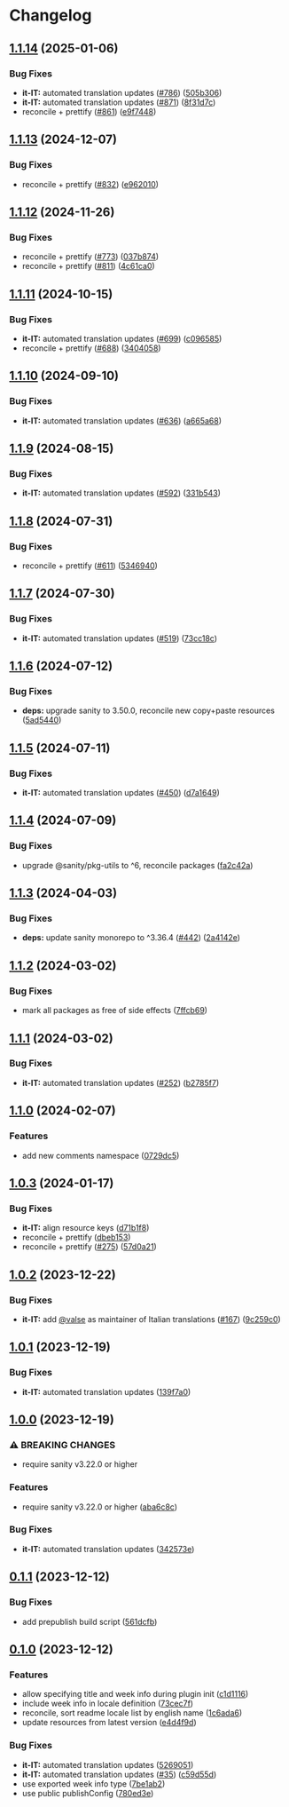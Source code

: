 # Changelog

## [1.1.14](https://github.com/sanity-io/locales/compare/locale-it-it-v1.1.13...locale-it-it-v1.1.14) (2025-01-06)


### Bug Fixes

* **it-IT:** automated translation updates ([#786](https://github.com/sanity-io/locales/issues/786)) ([505b306](https://github.com/sanity-io/locales/commit/505b3069136d769012d1443c31e9104992c75a7c))
* **it-IT:** automated translation updates ([#871](https://github.com/sanity-io/locales/issues/871)) ([8f31d7c](https://github.com/sanity-io/locales/commit/8f31d7c97ab2af61fe22a671348478d4ad45fddc))
* reconcile + prettify ([#861](https://github.com/sanity-io/locales/issues/861)) ([e9f7448](https://github.com/sanity-io/locales/commit/e9f7448460b48fc803bd6604aada91630348ab95))

## [1.1.13](https://github.com/sanity-io/locales/compare/locale-it-it-v1.1.12...locale-it-it-v1.1.13) (2024-12-07)


### Bug Fixes

* reconcile + prettify ([#832](https://github.com/sanity-io/locales/issues/832)) ([e962010](https://github.com/sanity-io/locales/commit/e9620109a7ee1a0ad4eadeaebf8f3d05ee703747))

## [1.1.12](https://github.com/sanity-io/locales/compare/locale-it-it-v1.1.11...locale-it-it-v1.1.12) (2024-11-26)


### Bug Fixes

* reconcile + prettify ([#773](https://github.com/sanity-io/locales/issues/773)) ([037b874](https://github.com/sanity-io/locales/commit/037b8747ab096387a988bef3e632812f7217f53f))
* reconcile + prettify ([#811](https://github.com/sanity-io/locales/issues/811)) ([4c61ca0](https://github.com/sanity-io/locales/commit/4c61ca096c2fd158aefd895681bb0b7c2a634234))

## [1.1.11](https://github.com/sanity-io/locales/compare/locale-it-it-v1.1.10...locale-it-it-v1.1.11) (2024-10-15)


### Bug Fixes

* **it-IT:** automated translation updates ([#699](https://github.com/sanity-io/locales/issues/699)) ([c096585](https://github.com/sanity-io/locales/commit/c096585cfaf948a01efab83dde597f2a2ed723cb))
* reconcile + prettify ([#688](https://github.com/sanity-io/locales/issues/688)) ([3404058](https://github.com/sanity-io/locales/commit/3404058c7a55c2163d680d84953f7ac5defb2066))

## [1.1.10](https://github.com/sanity-io/locales/compare/locale-it-it-v1.1.9...locale-it-it-v1.1.10) (2024-09-10)


### Bug Fixes

* **it-IT:** automated translation updates ([#636](https://github.com/sanity-io/locales/issues/636)) ([a665a68](https://github.com/sanity-io/locales/commit/a665a68334f7ed2a0781df315f839f921d1b12e3))

## [1.1.9](https://github.com/sanity-io/locales/compare/locale-it-it-v1.1.8...locale-it-it-v1.1.9) (2024-08-15)


### Bug Fixes

* **it-IT:** automated translation updates ([#592](https://github.com/sanity-io/locales/issues/592)) ([331b543](https://github.com/sanity-io/locales/commit/331b5435495654d2f2e006bd877190fc65cf1fb2))

## [1.1.8](https://github.com/sanity-io/locales/compare/locale-it-it-v1.1.7...locale-it-it-v1.1.8) (2024-07-31)


### Bug Fixes

* reconcile + prettify ([#611](https://github.com/sanity-io/locales/issues/611)) ([5346940](https://github.com/sanity-io/locales/commit/534694059e674d5150f7f484fd79411b0f5b74a2))

## [1.1.7](https://github.com/sanity-io/locales/compare/locale-it-it-v1.1.6...locale-it-it-v1.1.7) (2024-07-30)


### Bug Fixes

* **it-IT:** automated translation updates ([#519](https://github.com/sanity-io/locales/issues/519)) ([73cc18c](https://github.com/sanity-io/locales/commit/73cc18ccc48617fc91f58a1e9d870364181965a6))

## [1.1.6](https://github.com/sanity-io/locales/compare/locale-it-it-v1.1.5...locale-it-it-v1.1.6) (2024-07-12)


### Bug Fixes

* **deps:** upgrade sanity to 3.50.0, reconcile new copy+paste resources ([5ad5440](https://github.com/sanity-io/locales/commit/5ad5440692ba75d76b5de468a5ed5cdfd01de995))

## [1.1.5](https://github.com/sanity-io/locales/compare/locale-it-it-v1.1.4...locale-it-it-v1.1.5) (2024-07-11)


### Bug Fixes

* **it-IT:** automated translation updates ([#450](https://github.com/sanity-io/locales/issues/450)) ([d7a1649](https://github.com/sanity-io/locales/commit/d7a16494a82f9fc1ddc35a97299623eacce1b7b4))

## [1.1.4](https://github.com/sanity-io/locales/compare/locale-it-it-v1.1.3...locale-it-it-v1.1.4) (2024-07-09)


### Bug Fixes

* upgrade @sanity/pkg-utils to ^6, reconcile packages ([fa2c42a](https://github.com/sanity-io/locales/commit/fa2c42a0e8550ead90dcc61fe1abcecdacf8fd20))

## [1.1.3](https://github.com/sanity-io/locales/compare/locale-it-it-v1.1.2...locale-it-it-v1.1.3) (2024-04-03)


### Bug Fixes

* **deps:** update sanity monorepo to ^3.36.4 ([#442](https://github.com/sanity-io/locales/issues/442)) ([2a4142e](https://github.com/sanity-io/locales/commit/2a4142e6e50eb5992b3432169cd71676c353276f))

## [1.1.2](https://github.com/sanity-io/locales/compare/locale-it-it-v1.1.1...locale-it-it-v1.1.2) (2024-03-02)


### Bug Fixes

* mark all packages as free of side effects ([7ffcb69](https://github.com/sanity-io/locales/commit/7ffcb6939ba729c3c6c528d81e14a833b9096f50))

## [1.1.1](https://github.com/sanity-io/locales/compare/locale-it-it-v1.1.0...locale-it-it-v1.1.1) (2024-03-02)


### Bug Fixes

* **it-IT:** automated translation updates ([#252](https://github.com/sanity-io/locales/issues/252)) ([b2785f7](https://github.com/sanity-io/locales/commit/b2785f76959a5fa9d58801b18551c244ac81760a))

## [1.1.0](https://github.com/sanity-io/locales/compare/locale-it-it-v1.0.3...locale-it-it-v1.1.0) (2024-02-07)


### Features

* add new comments namespace ([0729dc5](https://github.com/sanity-io/locales/commit/0729dc52cd29ac2611250663a32a7f1a5a039500))

## [1.0.3](https://github.com/sanity-io/locales/compare/locale-it-it-v1.0.2...locale-it-it-v1.0.3) (2024-01-17)


### Bug Fixes

* **it-IT:** align resource keys ([d71b1f8](https://github.com/sanity-io/locales/commit/d71b1f8296719018bed2d1086f0c3b50ed9ad518))
* reconcile + prettify ([dbeb153](https://github.com/sanity-io/locales/commit/dbeb153fc3f80207e357a888431d2fd739617821))
* reconcile + prettify ([#275](https://github.com/sanity-io/locales/issues/275)) ([57d0a21](https://github.com/sanity-io/locales/commit/57d0a21e05f631d47d74a2c029c9dcc3993bc7b0))

## [1.0.2](https://github.com/sanity-io/locales/compare/locale-it-it-v1.0.1...locale-it-it-v1.0.2) (2023-12-22)


### Bug Fixes

* **it-IT:** add [@valse](https://github.com/valse) as maintainer of Italian translations ([#167](https://github.com/sanity-io/locales/issues/167)) ([9c259c0](https://github.com/sanity-io/locales/commit/9c259c0d6524435c31175d07b8fe8ec31acb1d4f))

## [1.0.1](https://github.com/sanity-io/locales/compare/locale-it-it-v1.0.0...locale-it-it-v1.0.1) (2023-12-19)


### Bug Fixes

* **it-IT:** automated translation updates ([139f7a0](https://github.com/sanity-io/locales/commit/139f7a03269006cf7f300d4376b63b88002f6fbf))

## [1.0.0](https://github.com/sanity-io/locales/compare/locale-it-it-v0.1.1...locale-it-it-v1.0.0) (2023-12-19)


### ⚠ BREAKING CHANGES

* require sanity v3.22.0 or higher

### Features

* require sanity v3.22.0 or higher ([aba6c8c](https://github.com/sanity-io/locales/commit/aba6c8c3fd4f6e11b193b96a3821420f72ccc47d))


### Bug Fixes

* **it-IT:** automated translation updates ([342573e](https://github.com/sanity-io/locales/commit/342573e661d6b6926b3403a442052b85b679c788))

## [0.1.1](https://github.com/sanity-io/locales/compare/locale-it-it-v0.1.0...locale-it-it-v0.1.1) (2023-12-12)


### Bug Fixes

* add prepublish build script ([561dcfb](https://github.com/sanity-io/locales/commit/561dcfb24ab12f98fcc590b0dbc2cf297ea60485))

## [0.1.0](https://github.com/sanity-io/locales/compare/locale-it-it-v0.0.1...locale-it-it-v0.1.0) (2023-12-12)


### Features

* allow specifying title and week info during plugin init ([c1d1116](https://github.com/sanity-io/locales/commit/c1d1116bab0c99c6506a9744e33d6cf282bf1c1b))
* include week info in locale definition ([73cec7f](https://github.com/sanity-io/locales/commit/73cec7fb69ac92a565282aac0d08f13b634372fb))
* reconcile, sort readme locale list by english name ([1c6ada6](https://github.com/sanity-io/locales/commit/1c6ada624e83307f820d6c4ce1e7560eaf94b151))
* update resources from latest version ([e4d4f9d](https://github.com/sanity-io/locales/commit/e4d4f9daf8c2566f3ee7c9b002ac6d0051a2734c))


### Bug Fixes

* **it-IT:** automated translation updates ([5269051](https://github.com/sanity-io/locales/commit/5269051d20dfb87743ee0540cb84f285c0e6ddde))
* **it-IT:** automated translation updates ([#35](https://github.com/sanity-io/locales/issues/35)) ([c59d55d](https://github.com/sanity-io/locales/commit/c59d55d31b20ff6e4caf382507b4878dcc567b5b))
* use exported week info type ([7be1ab2](https://github.com/sanity-io/locales/commit/7be1ab27939e1836e000155c576362fb5f54bd3e))
* use public publishConfig ([780ed3e](https://github.com/sanity-io/locales/commit/780ed3e6d35198fedebd769e71bf1dcc09fc6528))
